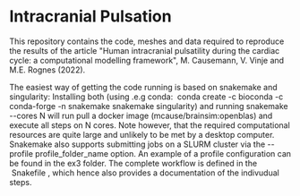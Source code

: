 # Intracranial Pulsation

This repository contains the code, meshes and data required to reproduce the results of the article "Human intracranial pulsatility during the cardiac cycle: a computational modelling framework", M. Causemann, V. Vinje and M.E. Rognes (2022).

The easiest way of getting the code running is based on snakemake and singularity: Installing both (using .e.g conda:  conda create -c bioconda -c conda-forge -n snakemake snakemake singularity) and running snakemake --cores N will run pull a docker image (mcause/brainsim:openblas) and execute all steps on N cores. Note however, that the required computational resources are quite large and unlikely to be met by a desktop computer. Snakemake also supports submitting jobs on a SLURM cluster via the --profile profile_folder_name option. An example of a profile configuration can be found in the ex3 folder.
The complete workflow is defined in the  Snakefile , which hence also provides a documentation of the indivudual steps.